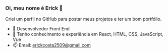 ### Oi, meu nome é Erick 👋

Criei um perfil no GitHub para postar meus projetos e ter um bom portfólio.

- 🔭 Desenvolvedor Front End
- 🌱 Tenho conhecimento e experiência em React, HTML, CSS, JavaScript, Vue
- 📫 Email: erickcosta2509@gmail.com
